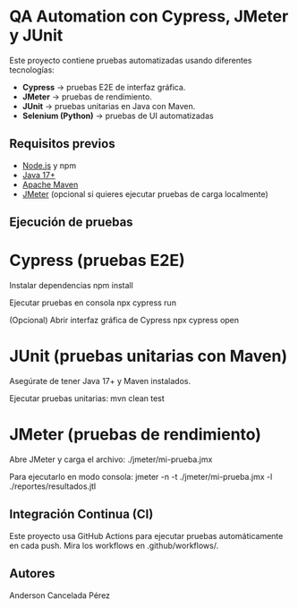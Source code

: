 # QA Automation con Cypress, JMeter y JUnit

Este proyecto contiene pruebas automatizadas usando diferentes tecnologías:
- **Cypress** → pruebas E2E de interfaz gráfica.
- **JMeter** → pruebas de rendimiento.
- **JUnit** → pruebas unitarias en Java con Maven.
- **Selenium (Python)** → pruebas de UI automatizadas
  
## Requisitos previos

- [Node.js](https://nodejs.org/) y npm  
- [Java 17+](https://adoptium.net/)  
- [Apache Maven](https://maven.apache.org/)  
- [JMeter](https://jmeter.apache.org/) (opcional si quieres ejecutar pruebas de carga localmente)

## Ejecución de pruebas

# Cypress (pruebas E2E)

Instalar dependencias
npm install

Ejecutar pruebas en consola
npx cypress run

(Opcional) Abrir interfaz gráfica de Cypress
npx cypress open

# JUnit (pruebas unitarias con Maven)
Asegúrate de tener Java 17+ y Maven instalados.

Ejecutar pruebas unitarias:
mvn clean test

# JMeter (pruebas de rendimiento)

Abre JMeter y carga el archivo:
./jmeter/mi-prueba.jmx

Para ejecutarlo en modo consola:
jmeter -n -t ./jmeter/mi-prueba.jmx -l ./reportes/resultados.jtl

## Integración Continua (CI)

Este proyecto usa GitHub Actions para ejecutar pruebas automáticamente en cada push.
Mira los workflows en .github/workflows/.

## Autores

Anderson Cancelada Pérez
